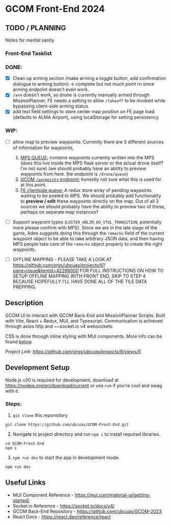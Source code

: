 # GCOM Front-End 2024

## TODO / PLANNING
Notes for mental sanity
### Front-End Tasklist
### DONE:
- [x] Clean up arming section (make arming a toggle button, add confirmation dialogue to arming button) -> complete but not much point rn since arming endpoint doesn't even work.
- [x] `/arm` doesn't work, so drone is currently manually armed through MissionPlanner, FE needs a setting to allow `/takeoff` to be invoked while bypassing client-side arming status.
- [x] add text field settings to store center map position on FE page load. (defaults to ALMA Airport), using localStorage for setting persistency.

### WIP:
- [ ] allow map to preview waypoints. Currently there are 3 different sources of information for waypoints,

  1. <ins>MPS QUEUE:</ins> contains waypoints currently written into the MPS (does this live inside the MPS flask server or the actual drone itself? I'm not sure) (we should probably have an ability to preview waypoints from here. the endpoint is `/drone/queue`)
  2. <ins>GCOM `/waypoints` endpoint:</ins> honestly not sure what this is used for at this point.
  3. <ins>FE clientside queue:</ins> A redux store array of pending waypoints waiting to be posted to MPS. We should probably add functionality to __preview / edit__ these waypoints directly on the map.
  Out of all 3 sources we should probably have the ability to preview two of these, perhaps on separate map instances?

- [ ] Support waypoint types (`LOITER_UNLIM`, `DO_VTOL_TRANSITION`, potentially more please confirm with MPS). Since we are in the late stage of the game, Aden suggests doing this through the `remarks` field of the current waypoint object to be able to take arbitrary JSON data, and then having MPS people take care of the `remarks` object properly to create the right waypoints.
- [ ] OFFLINE MAPPING - PLEASE TAKE A LOOK AT https://github.com/orgs/ubcuas/projects/6?pane=issue&itemId=42266000 FOR FULL INSTRUCTIONS ON HOW TO SETUP OFFLINE MAPPING WITH FRONT END, SKIP TO STEP 4 BECAUSE HOPEFULLY I'LL HAVE DONE ALL OF THE TILE DATA PREPPING.

## Description

GCOM UI to interact with GCOM Back-End and MissionPlanner Scripts. Built with Vite, React + Redux, MUI, and Typescript. Communication is achieved through axios http and ~~socket.io v4 websockets.

CSS is done through inline styling with MUI components. More info can be found [below](#useful-links).

_Project Link: https://github.com/orgs/ubcuas/projects/6/views/5_

## Development Setup
Node.js v20 is required for development, download at https://nodejs.org/en/download/current or use `nvm` if you're cool and swag with it.
### Steps:
1. `git clone` this reponsitory
```
git clone https://github.com/ubcuas/GCOM-Front-End.git
```
2. Navigate to project directory and run `npm i` to install required libraries.
```
cd GCOM-Front-End
npm i
```
3. `npm run dev` to start the app in development mode.
```
npm run dev
```
## Useful Links
- MUI Component Reference - https://mui.com/material-ui/getting-started/
- Socket.io Reference - https://socket.io/docs/v4/
- GCOM Back-End Repository - https://github.com/ubcuas/GCOM-2023
- React Docs - https://react.dev/reference/react

